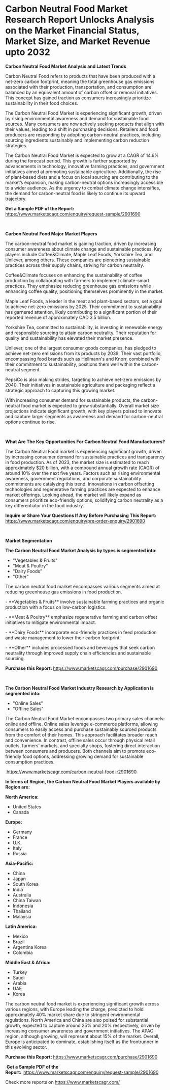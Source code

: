 <p><h1>Carbon Neutral Food Market Research Report Unlocks Analysis on the Market Financial Status, Market Size, and Market Revenue upto 2032</h1></p><p><strong>Carbon Neutral Food Market Analysis and Latest Trends</strong></p>
<p><p>Carbon Neutral Food refers to products that have been produced with a net-zero carbon footprint, meaning the total greenhouse gas emissions associated with their production, transportation, and consumption are balanced by an equivalent amount of carbon offset or removal initiatives. This concept has gained traction as consumers increasingly prioritize sustainability in their food choices.</p><p>The Carbon Neutral Food Market is experiencing significant growth, driven by rising environmental awareness and demand for sustainable food sources. Many consumers are now actively seeking products that align with their values, leading to a shift in purchasing decisions. Retailers and food producers are responding by adopting carbon-neutral practices, including sourcing ingredients sustainably and implementing carbon reduction strategies.</p><p>The Carbon Neutral Food Market is expected to grow at a CAGR of 14.6% during the forecast period. This growth is further supported by advancements in technology, innovative farming practices, and government initiatives aimed at promoting sustainable agriculture. Additionally, the rise of plant-based diets and a focus on local sourcing are contributing to the market’s expansion, making carbon-neutral options increasingly accessible to a wider audience. As the urgency to combat climate change intensifies, the demand for carbon-neutral food is likely to continue its upward trajectory.</p></p>
<p><strong>Get a Sample PDF of the Report:&nbsp;</strong> <a href="https://www.marketscagr.com/enquiry/request-sample/2901690?utm_campaign=2648&utm_medium=2&utm_source=Github&utm_content=ia&utm_term=16032025&utm_id=carbon-neutral-food">https://www.marketscagr.com/enquiry/request-sample/2901690</a></p>
<p>&nbsp;</p>
<p><strong>Carbon Neutral Food Major Market Players</strong></p>
<p><p>The carbon-neutral food market is gaining traction, driven by increasing consumer awareness about climate change and sustainable practices. Key players include Coffee&Climate, Maple Leaf Foods, Yorkshire Tea, and Unilever, among others. These companies are pioneering sustainable practices across their supply chains, striving for carbon neutrality.</p><p>Coffee&Climate focuses on enhancing the sustainability of coffee production by collaborating with farmers to implement climate-smart practices. They emphasize reducing greenhouse gas emissions while enhancing coffee quality, positioning themselves prominently in the market.</p><p>Maple Leaf Foods, a leader in the meat and plant-based sectors, set a goal to achieve net-zero emissions by 2025. Their commitment to sustainability has garnered attention, likely contributing to a significant portion of their reported revenue of approximately CAD 3.5 billion. </p><p>Yorkshire Tea, committed to sustainability, is investing in renewable energy and responsible sourcing to attain carbon neutrality. Their reputation for quality and sustainability has elevated their market presence.</p><p>Unilever, one of the largest consumer goods companies, has pledged to achieve net-zero emissions from its products by 2039. Their vast portfolio, encompassing food brands such as Hellmann's and Knorr, combined with their commitment to sustainability, positions them well within the carbon-neutral segment.</p><p>PepsiCo is also making strides, targeting to achieve net-zero emissions by 2040. Their initiatives in sustainable agriculture and packaging reflect a strategic approach to capturing this growing market.</p><p>With increasing consumer demand for sustainable products, the carbon-neutral food market is expected to grow substantially. Overall market size projections indicate significant growth, with key players poised to innovate and capture larger segments as awareness and demand for carbon-neutral options continue to rise.</p></p>
<p>&nbsp;</p>
<p><strong>What Are The Key Opportunities For Carbon Neutral Food Manufacturers?</strong></p>
<p><p>The Carbon Neutral Food market is experiencing significant growth, driven by increasing consumer demand for sustainable practices and transparency in food production. As of 2023, the market size is estimated to reach approximately $20 billion, with a compound annual growth rate (CAGR) of around 10% over the next five years. Factors such as rising environmental awareness, government regulations, and corporate sustainability commitments are catalyzing this trend. Innovations in carbon offsetting technologies and regenerative farming practices are expected to enhance market offerings. Looking ahead, the market will likely expand as consumers prioritize eco-friendly options, solidifying carbon neutrality as a key differentiator in the food industry.</p></p>
<p><strong>Inquire or Share Your Questions If Any Before Purchasing This Report:</strong> <a href="https://www.marketscagr.com/enquiry/pre-order-enquiry/2901690?utm_campaign=2648&utm_medium=2&utm_source=Github&utm_content=ia&utm_term=16032025&utm_id=carbon-neutral-food">https://www.marketscagr.com/enquiry/pre-order-enquiry/2901690</a></p>
<p>&nbsp;</p>
<p><strong>Market Segmentation</strong></p>
<p><strong>The Carbon Neutral Food Market Analysis by types is segmented into:</strong></p>
<p><ul><li>"Vegetables & Fruits"</li><li>"Meat & Poultry"</li><li>"Dairy Foods"</li><li>"Other"</li></ul></p>
<p><p>The carbon neutral food market encompasses various segments aimed at reducing greenhouse gas emissions in food production. </p><p>- **Vegetables & Fruits** involve sustainable farming practices and organic production with a focus on low-carbon logistics.</p><p>- **Meat & Poultry** emphasize regenerative farming and carbon offset initiatives to mitigate environmental impact.</p><p>- **Dairy Foods** incorporate eco-friendly practices in feed production and waste management to lower their carbon footprint.</p><p>- **Other** includes processed foods and beverages that seek carbon neutrality through improved supply chain efficiencies and sustainable sourcing.</p></p>
<p><strong>Purchase this Report:&nbsp;</strong><a href="https://www.marketscagr.com/purchase/2901690?utm_campaign=2648&utm_medium=2&utm_source=Github&utm_content=ia&utm_term=16032025&utm_id=carbon-neutral-food">https://www.marketscagr.com/purchase/2901690</a></p>
<p>&nbsp;</p>
<p><strong>The Carbon Neutral Food Market Industry Research by Application is segmented into:</strong></p>
<p><ul><li>"Online Sales"</li><li>"Offline Sales"</li></ul></p>
<p><p>The Carbon Neutral Food Market encompasses two primary sales channels: online and offline. Online sales leverage e-commerce platforms, allowing consumers to easily access and purchase sustainably sourced products from the comfort of their homes. This approach facilitates broader reach and convenience. In contrast, offline sales occur through physical retail outlets, farmers’ markets, and specialty shops, fostering direct interaction between consumers and producers. Both channels aim to promote eco-friendly food options, addressing growing demand for sustainable consumption practices.</p></p>
<p><a href="https://www.marketscagr.com/carbon-neutral-food-r2901690?utm_campaign=2648&utm_medium=2&utm_source=Github&utm_content=ia&utm_term=16032025&utm_id=carbon-neutral-food">&nbsp;https://www.marketscagr.com/carbon-neutral-food-r2901690</a></p>
<p><strong>In terms of Region, the Carbon Neutral Food Market Players available by Region are:</strong></p>
<p>
    <p> <strong> North America: </strong>
        <ul>
            <li>United States</li>
            <li>Canada</li>
        </ul>
        </p> 
    <p> <strong> Europe: </strong>
        <ul>
            <li>Germany</li>
            <li>France</li>
            <li>U.K.</li>
            <li>Italy</li>
            <li>Russia</li>
        </ul>
        </p> 
    <p> <strong> Asia-Pacific: </strong>
        <ul>
            <li>China</li>
            <li>Japan</li>
            <li>South Korea</li>
            <li>India</li>
            <li>Australia</li>
            <li>China Taiwan</li>
            <li>Indonesia</li>
            <li>Thailand</li>
            <li>Malaysia</li>
        </ul>
        </p> 
    <p> <strong> Latin America: </strong>
        <ul>
            <li>Mexico</li>
            <li>Brazil</li>
            <li>Argentina Korea</li>
            <li>Colombia</li>
        </ul>
        </p> 
    <p> <strong> Middle East & Africa: </strong>
        <ul>
            <li>Turkey</li>
            <li>Saudi</li>
            <li>Arabia</li>
            <li>UAE</li>
            <li>Korea</li>
        </ul>
    </p>
    </p>
<p><p>The carbon neutral food market is experiencing significant growth across various regions, with Europe leading the charge, predicted to hold approximately 40% market share due to stringent environmental regulations. North America and China are also poised for substantial growth, expected to capture around 25% and 20% respectively, driven by increasing consumer awareness and government initiatives. The APAC region, although growing, will represent about 15% of the market. Overall, Europe is anticipated to dominate, establishing itself as the frontrunner in this evolving sector.</p></p>
<p><strong>Purchase this Report: </strong><a href="https://www.marketscagr.com/purchase/2901690?utm_campaign=2648&utm_medium=2&utm_source=Github&utm_content=ia&utm_term=16032025&utm_id=carbon-neutral-food">https://www.marketscagr.com/purchase/2901690</a></p>
<p>&nbsp;<strong>Get a Sample PDF of the Report:&nbsp;&nbsp;</strong><a href="https://www.marketscagr.com/enquiry/request-sample/2901690?utm_campaign=2648&utm_medium=2&utm_source=Github&utm_content=ia&utm_term=16032025&utm_id=carbon-neutral-food">https://www.marketscagr.com/enquiry/request-sample/2901690</a></p>
<p><strong></strong></p>
<p>Check more reports on <a href="https://www.marketscagr.com/?utm_campaign=2648&utm_medium=2&utm_source=Github&utm_content=ia&utm_term=16032025&utm_id=carbon-neutral-food">https://www.marketscagr.com/</a></p>